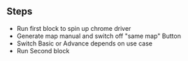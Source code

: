 
## Steps

- Run first block to spin up chrome driver
- Generate map manual and switch off "same map" Button
- Switch Basic or Advance depends on use case
- Run Second block
